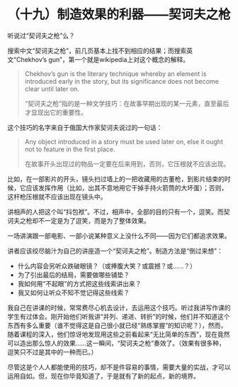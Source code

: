 （十九）制造效果的利器——契诃夫之枪 
==================================

听说过“契诃夫之枪”么？

搜索中文“契诃夫之枪”，前几页基本上找不到相应的结果；而搜索英文“Chekhov’s
gun”，第一个就是wikipedia上对这个概念的解释。

> Chekhov’s gun is the literary technique whereby an element is
> introduced early in the story, but its significance does not become
> clear until later on.
>
> “契诃夫之枪”指的是一种文学技巧：在故事早期出现的某一元素，直至最后才显现出它的重要性。

这个技巧的名字来自于俄国大作家契诃夫说过的一句话：

> Any object introduced in a story must be used later on, else it ought
> not to feature in the first place.
>
> 在故事开头出现过的物品一定要在后来用到，否则，它压根就不应该出现。

比如，在一部影片的开头，镜头扫过墙上的一把收藏用的古董枪，到影片结束的时候，它应该发挥作用（比如，出其不意地用它干掉手持火箭筒的大坏蛋）；否则，这杆枪压根就不应该出现在镜头中。

讲相声的人把这个叫“抖包袱”。不过，相声中，全部的目的只有一个，逗笑。而契诃夫之枪却不一定是为了逗笑，而是为了整体效果。

一场讲演跟一部电影、一部小说某种意义上没什么不同——因为它们都追求效果。

讲者应该绞尽脑汁为自己的讲座造一个“契诃夫之枪”。制造方法是“倒过来想”：

-   什么内容会另听众跌破眼镜？（或捧腹大笑？或震撼？或……？）
-   为了引出最后的结局，需要做哪些铺垫？
-   我如何用“不起眼”的方式把这些线索讲出来？
-   我又如何让听众不知不觉记得这些线索？

我自己在讲课的时候，常常费尽心机去设计，去运用这个技巧。听过我讲写作课的学生有过体会。刚开始他们听我讲“并列、递进、转折”的时候，他们并不知道这个东西有多么重要（谁不觉得这是自己很小就已经“熟练掌握”的知识呢？），然而，随着课程的深入，他们惊讶地发现用这些之前看起来“无比简单的东西”，现在竟然可以造出那么惊人的效果……这一瞬间，“契诃夫之枪”奏效了。（效果有很多种，逗笑只不过是其中的一种而已。）

尽管这是个人人都能使用的技巧，却不是件容易的事情，需要大量的实战，才可以运用自如。但，现在你毕竟知道了，于是就有了新的起点，新的境界。
